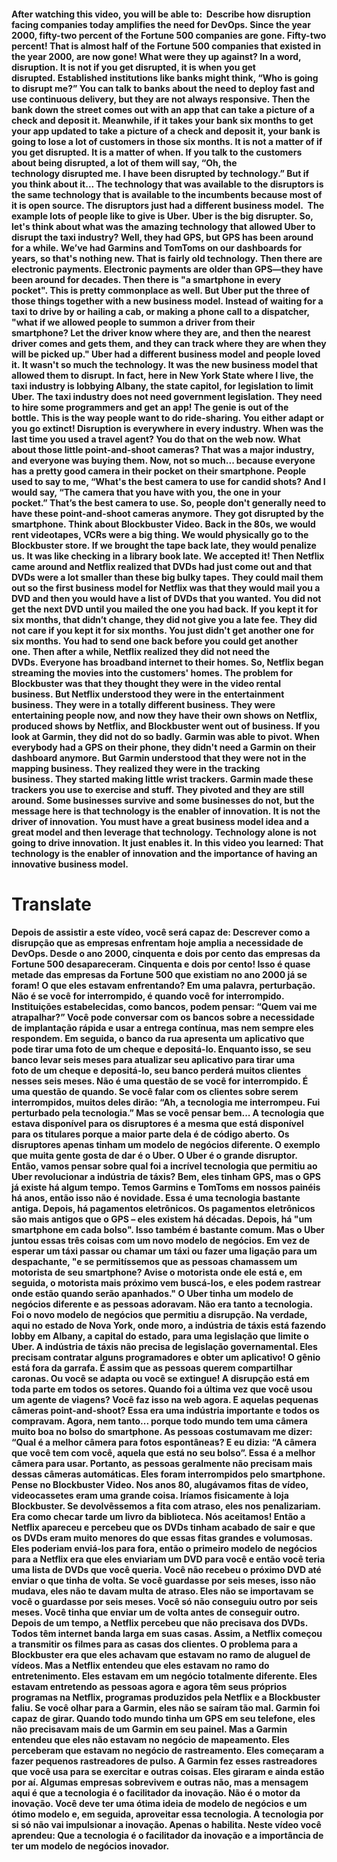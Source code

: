 #### After watching this video, you will be able to:  Describe how disruption facing companies today amplifies the need for DevOps. Since the year 2000, fifty-two percent of the Fortune 500 companies are gone. Fifty-two percent! That is almost half of the Fortune 500 companies that existed in the year 2000, are now gone! What were they up against? In a word, disruption. It is not if you get disrupted, it is when you get disrupted. Established institutions like banks might think, “Who is going to disrupt me?” You can talk to banks about the need to deploy fast and use continuous delivery, but they are not always responsive. Then the bank down the street comes out with an app that can take a picture of a check and deposit it. Meanwhile, if it takes your bank six months to get your app updated to take a picture of a check and deposit it, your bank is going to lose a lot of customers in those six months. It is not a matter of if you get disrupted. It is a matter of when. If you talk to the customers about being disrupted, a lot of them will say, “Oh, the technology disrupted me. I have been disrupted by technology.” But if you think about it... The technology that was available to the disruptors is the same technology that is available to the incumbents because most of it is open source. The disruptors just had a different business model.  The example lots of people like to give is Uber. Uber is the big disrupter. So, let's think about what was the amazing technology that allowed Uber to disrupt the taxi industry? Well, they had GPS, but GPS has been around for a while. We’ve had Garmins and TomToms on our dashboards for years, so that's nothing new. That is fairly old technology. Then there are electronic payments. Electronic payments are older than GPS—they have been around for decades. Then there is "a smartphone in every pocket". This is pretty commonplace as well. But Uber put the three of those things together with a new business model. Instead of waiting for a taxi to drive by or hailing a cab, or making a phone call to a dispatcher, "what if we allowed people to summon a driver from their smartphone? Let the driver know where they are, and then the nearest driver comes and gets them, and they can track where they are when they will be picked up." Uber had a different business model and people loved it. It wasn't so much the technology. It was the new business model that allowed them to disrupt. In fact, here in New York State where I live, the taxi industry is lobbying Albany, the state capitol, for legislation to limit Uber. The taxi industry does not need government legislation. They need to hire some programmers and get an app! The genie is out of the bottle. This is the way people want to do ride-sharing. You either adapt or you go extinct! Disruption is everywhere in every industry. When was the last time you used a travel agent? You do that on the web now. What about those little point-and-shoot cameras? That was a major industry, and everyone was buying them. Now, not so much... because everyone has a pretty good camera in their pocket on their smartphone. People used to say to me, “What's the best camera to use for candid shots? And I would say, “The camera that you have with you, the one in your pocket.” That’s the best camera to use. So, people don't generally need to have these point-and-shoot cameras anymore. They got disrupted by the smartphone. Think about Blockbuster Video. Back in the 80s, we would rent videotapes, VCRs were a big thing. We would physically go to the Blockbuster store. If we brought the tape back late, they would penalize us. It was like checking in a library book late. We accepted it! Then Netflix came around and Netflix realized that DVDs had just come out and that DVDs were a lot smaller than these big bulky tapes. They could mail them out so the first business model for Netflix was that they would mail you a DVD and then you would have a list of DVDs that you wanted. You did not get the next DVD until you mailed the one you had back. If you kept it for six months, that didn’t change, they did not give you a late fee. They did not care if you kept it for six months. You just didn't get another one for six months. You had to send one back before you could get another one. Then after a while, Netflix realized they did not need the DVDs. Everyone has broadband internet to their homes. So, Netflix began streaming the movies into the customers' homes. The problem for Blockbuster was that they thought they were in the video rental business. But Netflix understood they were in the entertainment business. They were in a totally different business. They were entertaining people now, and now they have their own shows on Netflix, produced shows by Netflix, and Blockbuster went out of business. If you look at Garmin, they did not do so badly. Garmin was able to pivot. When everybody had a GPS on their phone, they didn't need a Garmin on their dashboard anymore. But Garmin understood that they were not in the mapping business. They realized they were in the tracking business. They started making little wrist trackers. Garmin made these trackers you use to exercise and stuff. They pivoted and they are still around. Some businesses survive and some businesses do not, but the message here is that technology is the enabler of innovation. It is not the driver of innovation. You must have a great business model idea and a great model and then leverage that technology. Technology alone is not going to drive innovation. It just enables it. In this video you learned: That technology is the enabler of innovation and the importance of having an innovative business model.

# Translate
#### Depois de assistir a este vídeo, você será capaz de: Descrever como a disrupção que as empresas enfrentam hoje amplia a necessidade de DevOps. Desde o ano 2000, cinquenta e dois por cento das empresas da Fortune 500 desapareceram. Cinquenta e dois por cento! Isso é quase metade das empresas da Fortune 500 que existiam no ano 2000 já se foram! O que eles estavam enfrentando? Em uma palavra, perturbação. Não é se você for interrompido, é quando você for interrompido. Instituições estabelecidas, como bancos, podem pensar: “Quem vai me atrapalhar?” Você pode conversar com os bancos sobre a necessidade de implantação rápida e usar a entrega contínua, mas nem sempre eles respondem. Em seguida, o banco da rua apresenta um aplicativo que pode tirar uma foto de um cheque e depositá-lo. Enquanto isso, se seu banco levar seis meses para atualizar seu aplicativo para tirar uma foto de um cheque e depositá-lo, seu banco perderá muitos clientes nesses seis meses. Não é uma questão de se você for interrompido. É uma questão de quando. Se você falar com os clientes sobre serem interrompidos, muitos deles dirão: “Ah, a tecnologia me interrompeu. Fui perturbado pela tecnologia.” Mas se você pensar bem... A tecnologia que estava disponível para os disruptores é a mesma que está disponível para os titulares porque a maior parte dela é de código aberto. Os disruptores apenas tinham um modelo de negócios diferente. O exemplo que muita gente gosta de dar é o Uber. O Uber é o grande disruptor. Então, vamos pensar sobre qual foi a incrível tecnologia que permitiu ao Uber revolucionar a indústria de táxis? Bem, eles tinham GPS, mas o GPS já existe há algum tempo. Temos Garmins e TomToms em nossos painéis há anos, então isso não é novidade. Essa é uma tecnologia bastante antiga. Depois, há pagamentos eletrônicos. Os pagamentos eletrônicos são mais antigos que o GPS – eles existem há décadas. Depois, há "um smartphone em cada bolso". Isso também é bastante comum. Mas o Uber juntou essas três coisas com um novo modelo de negócios. Em vez de esperar um táxi passar ou chamar um táxi ou fazer uma ligação para um despachante, "e se permitíssemos que as pessoas chamassem um motorista de seu smartphone? Avise o motorista onde ele está e, em seguida, o motorista mais próximo vem buscá-los, e eles podem rastrear onde estão quando serão apanhados." O Uber tinha um modelo de negócios diferente e as pessoas adoravam. Não era tanto a tecnologia. Foi o novo modelo de negócios que permitiu a disrupção. Na verdade, aqui no estado de Nova York, onde moro, a indústria de táxis está fazendo lobby em Albany, a capital do estado, para uma legislação que limite o Uber. A indústria de táxis não precisa de legislação governamental. Eles precisam contratar alguns programadores e obter um aplicativo! O gênio está fora da garrafa. É assim que as pessoas querem compartilhar caronas. Ou você se adapta ou você se extingue! A disrupção está em toda parte em todos os setores. Quando foi a última vez que você usou um agente de viagens? Você faz isso na web agora. E aquelas pequenas câmeras point-and-shoot? Essa era uma indústria importante e todos os compravam. Agora, nem tanto... porque todo mundo tem uma câmera muito boa no bolso do smartphone. As pessoas costumavam me dizer: “Qual é a melhor câmera para fotos espontâneas? E eu dizia: “A câmera que você tem com você, aquela que está no seu bolso”. Essa é a melhor câmera para usar. Portanto, as pessoas geralmente não precisam mais dessas câmeras automáticas. Eles foram interrompidos pelo smartphone. Pense no Blockbuster Video. Nos anos 80, alugávamos fitas de vídeo, videocassetes eram uma grande coisa. Iríamos fisicamente à loja Blockbuster. Se devolvêssemos a fita com atraso, eles nos penalizariam. Era como checar tarde um livro da biblioteca. Nós aceitamos! Então a Netflix apareceu e percebeu que os DVDs tinham acabado de sair e que os DVDs eram muito menores do que essas fitas grandes e volumosas. Eles poderiam enviá-los para fora, então o primeiro modelo de negócios para a Netflix era que eles enviariam um DVD para você e então você teria uma lista de DVDs que você queria. Você não recebeu o próximo DVD até enviar o que tinha de volta. Se você guardasse por seis meses, isso não mudava, eles não te davam multa de atraso. Eles não se importavam se você o guardasse por seis meses. Você só não conseguiu outro por seis meses. Você tinha que enviar um de volta antes de conseguir outro. Depois de um tempo, a Netflix percebeu que não precisava dos DVDs. Todos têm internet banda larga em suas casas. Assim, a Netflix começou a transmitir os filmes para as casas dos clientes. O problema para a Blockbuster era que eles achavam que estavam no ramo de aluguel de vídeos. Mas a Netflix entendeu que eles estavam no ramo do entretenimento. Eles estavam em um negócio totalmente diferente. Eles estavam entretendo as pessoas agora e agora têm seus próprios programas na Netflix, programas produzidos pela Netflix e a Blockbuster faliu. Se você olhar para a Garmin, eles não se saíram tão mal. Garmin foi capaz de girar. Quando todo mundo tinha um GPS em seu telefone, eles não precisavam mais de um Garmin em seu painel. Mas a Garmin entendeu que eles não estavam no negócio de mapeamento. Eles perceberam que estavam no negócio de rastreamento. Eles começaram a fazer pequenos rastreadores de pulso. A Garmin fez esses rastreadores que você usa para se exercitar e outras coisas. Eles giraram e ainda estão por aí. Algumas empresas sobrevivem e outras não, mas a mensagem aqui é que a tecnologia é o facilitador da inovação. Não é o motor da inovação. Você deve ter uma ótima ideia de modelo de negócios e um ótimo modelo e, em seguida, aproveitar essa tecnologia. A tecnologia por si só não vai impulsionar a inovação. Apenas o habilita. Neste vídeo você aprendeu: Que a tecnologia é o facilitador da inovação e a importância de ter um modelo de negócios inovador.